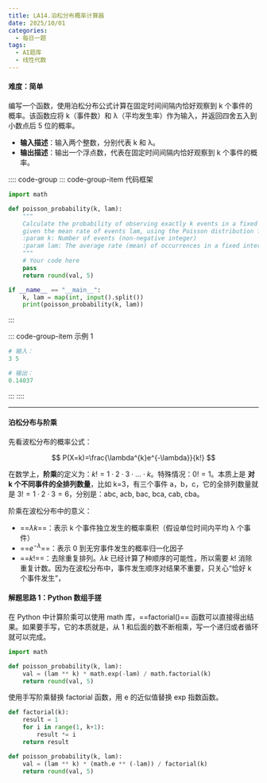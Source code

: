 ```yaml
---
title: LA14.泊松分布概率计算器
date: 2025/10/01
categories:
  - 每日一题
tags:
  - AI题库
  - 线性代数
---
```


#### 难度：简单

编写一个函数，使用泊松分布公式计算在固定时间间隔内恰好观察到 k 个事件的概率。该函数应将 k（事件数）和 λ（平均发生率）作为输入，并返回四舍五入到小数点后 5 位的概率。

- **输入描述**：输入两个整数，分别代表 k 和 λ。
- **输出描述**：输出一个浮点数，代表在固定时间间隔内恰好观察到 k 个事件的概率。

:::: code-group
::: code-group-item 代码框架

```py
import math

def poisson_probability(k, lam):
	"""
	Calculate the probability of observing exactly k events in a fixed interval,
	given the mean rate of events lam, using the Poisson distribution formula.
	:param k: Number of events (non-negative integer)
	:param lam: The average rate (mean) of occurrences in a fixed interval
	"""
	# Your code here
	pass
	return round(val, 5)

if __name__ == "__main__":
    k, lam = map(int, input().split())
    print(poisson_probability(k, lam))
```

:::

::: code-group-item 示例 1

```py
# 输入：
3 5

# 输出：
0.14037
```

:::
::::

---

#### 泊松分布与阶乘

先看波松分布的概率公式：

$$
P(X=k)=\frac{\lambda^{k}e^{-\lambda}}{k!}
$$

在数学上，**阶乘**的定义为：$k!=1\cdot{2}\cdot{3}\cdot{\dots}\cdot{k}$。特殊情况：$0!=1$。本质上是 **对 k 个不同事件的全排列数量**，比如 k=3，有三个事件 a，b，c，它的全排列数量就是 $3!=1\cdot{2}\cdot{3}=6$，分别是：abc, acb, bac, bca, cab, cba。

阶乘在波松分布中的意义：

- ==$\lambda{k}$==：表示 k 个事件独立发生的概率乘积（假设单位时间内平均 λ 个事件）
- ==$e^{-\lambda}$==：表示 0 到无穷事件发生的概率归一化因子
- ==$k!$==：去除重复排列。$\lambda{k}$ 已经计算了种顺序的可能性，所以需要 $k!$ 消除重复计数。因为在波松分布中，事件发生顺序对结果不重要，只关心“恰好 k 个事件发生”，

#### 解题思路 1：Python 数组手搓

在 Python 中计算阶乘可以使用 math 库，==factorial()== 函数可以直接得出结果。如果要手写，它的本质就是，从 1 和后面的数不断相乘，写一个递归或者循环就可以完成。

```py
import math

def poisson_probability(k, lam):
	val = (lam ** k) * math.exp(-lam) / math.factorial(k)
	return round(val, 5)
```

使用手写阶乘替换 factorial 函数，用 e 的近似值替换 exp 指数函数。

```py
def factorial(k):
    result = 1
    for i in range(1, k+1):
        result *= i
    return result

def poisson_probability(k, lam):
	val = (lam ** k) * (math.e ** (-lam)) / factorial(k)
	return round(val, 5)
```
